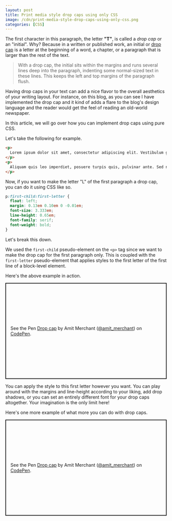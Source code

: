 ```yaml
---
layout: post
title: Print media style drop caps using only CSS
image: /cdn/print-media-style-drop-caps-using-only-css.png
categories: [CSS]
---
```


The first character in this paragraph, the letter **"T"**, is called a *drop cap* or an "initial". Why? Because in a written or published work, an initial or [drop cap](https://en.wikipedia.org/wiki/Initial) is a letter at the beginning of a word, a chapter, or a paragraph that is larger than the rest of the text.

> With a drop cap, the initial sits within the margins and runs several lines deep into the paragraph, indenting some normal-sized text in these lines. This keeps the left and top margins of the paragraph flush.

Having drop caps in your text can add a nice flavor to the overall aesthetics of your writing layout. For instance, on this blog, as you can see I have implemented the drop cap and it kind of adds a flare to the blog's design language and the reader would get the feel of reading an old-world newspaper.

In this article, we will go over how you can implement drop caps using pure CSS. 

Let's take the following for example.

```html
<p>
  Lorem ipsum dolor sit amet, consectetur adipiscing elit. Vestibulum gravida ac ex vel tincidunt. Cras posuere, velit placerat egestas efficitur, mauris nisi tempor neque, vitae semper erat ligula eu augue. Ut ultricies dictum purus, nec condimentum sapien elementum sit amet. Aenean mattis at ante non iaculis. Duis ultrices dignissim urna, quis pulvinar ex congue ut. Aliquam fringilla mi a lectus dapibus tempor quis sit amet nisi. Nulla auctor dapibus nibh nec ullamcorper. Nam vehicula molestie dui eget volutpat. Ut molestie, libero at viverra sodales, purus eros feugiat massa, at condimentum magna purus ac augue. Donec quis dolor imperdiet orci ultrices malesuada. Donec tempor vestibulum ex, et ullamcorper lectus ultricies at. Integer a accumsan massa, sed ultrices arcu. Maecenas at odio vitae leo egestas pharetra sit amet ut nulla.
</p>
<p>
  Aliquam quis leo imperdiet, posuere turpis quis, pulvinar ante. Sed nisl urna, fringilla vitae aliquam ut, porta egestas mauris. Quisque lacus turpis, lobortis at pulvinar et, efficitur vel erat. Ut pretium dignissim nibh, porttitor lobortis dui gravida eget. Nunc euismod dui enim, ac dignissim nisl iaculis vitae. Quisque sit amet velit sed nisi faucibus bibendum. Nullam nisi arcu, sollicitudin vitae porta a, egestas quis nulla. Nunc nec nulla dolor. Proin mauris justo, lobortis eu leo vel, volutpat lacinia mi. Mauris in eros elit. Pellentesque sed libero non enim blandit condimentum sit amet vel quam. Sed ac nulla sed ipsum tristique ullamcorper ac quis nunc.
</p>
```

Now, if you want to make the letter "L" of the first paragraph a drop cap, you can do it using CSS like so.

```css
p:first-child:first-letter {
  float: left;
  margin: 0.13em 0.10em 0 -0.01em;
  font-size: 3.333em;
  line-height: 0.65em;
  font-family: serif;
  font-weight: bold;
}
```

Let's break this down. 

We used the `first-child` pseudo-element on the `<p>` tag since we want to make the drop cap for the first paragraph only. This is coupled with the `first-letter` pseudo-element that applies styles to the first letter of the first line of a block-level element.

Here's the above example in action.

<p class="codepen" data-height="300" data-theme-id="dark" data-default-tab="html,result" data-slug-hash="MWmzRWO" data-user="amit_merchant" style="height: 300px; box-sizing: border-box; display: flex; align-items: center; justify-content: center; border: 2px solid; margin: 1em 0; padding: 1em;">
  <span>See the Pen <a href="https://codepen.io/amit_merchant/pen/MWmzRWO">
  Drop cap</a> by Amit Merchant (<a href="https://codepen.io/amit_merchant">@amit_merchant</a>)
  on <a href="https://codepen.io">CodePen</a>.</span>
</p>
<script async src="https://cpwebassets.codepen.io/assets/embed/ei.js"></script>

You can apply the style to this first letter however you want. You can play around with the margins and line-height according to your liking, add drop shadows, or you can set an entirely different font for your drop caps altogether. Your imagination is the only limit here!

Here's one more example of what more you can do with drop caps.

<p class="codepen" data-height="300" data-theme-id="dark" data-default-tab="html,result" data-slug-hash="PomxMaW" data-user="amit_merchant" style="height: 300px; box-sizing: border-box; display: flex; align-items: center; justify-content: center; border: 2px solid; margin: 1em 0; padding: 1em;">
  <span>See the Pen <a href="https://codepen.io/amit_merchant/pen/PomxMaW">
  Drop cap</a> by Amit Merchant (<a href="https://codepen.io/amit_merchant">@amit_merchant</a>)
  on <a href="https://codepen.io">CodePen</a>.</span>
</p>
<script async src="https://cpwebassets.codepen.io/assets/embed/ei.js"></script>